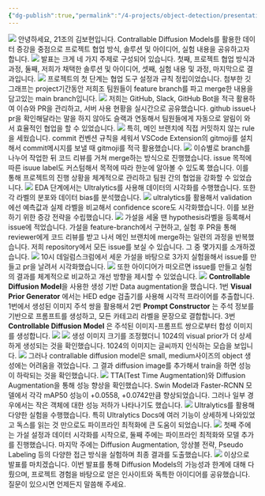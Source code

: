 ```yaml
---
{"dg-publish":true,"permalink":"/4-projects/object-detection/presentation/"}
---
```


![](https://i.imgur.com/4UZzVAP.png)
안녕하세요, 21조의 김보현입니다. 
Contrallable Diffusion Models를 활용한 데이터 증강을 중점으로 프로젝트 협업 방식, 솔루션 및 아이디어, 실험 내용을 공유하고자 합니다.
![](https://i.imgur.com/H1QF0XI.png)
발표는 크게 네 가지 주제로 구성되어 있습니다. 
첫째, 프로젝트 협업 방식과 과정, 둘째, 저희가 채택한 솔루션 및 아이디어, 셋째, 실험 내용 및 과정, 마지막으로 결과입니다.
![](https://i.imgur.com/deJjeb6.png)
프로젝트의 첫 단계는 협업 도구 설정과 규칙 정립이었습니다. 
첨부한 깃 그래프는 project기간동안 저희조 팀원들이 feature branch를 파고 merge한 내용을 담고있는 main branch입니다.
![](https://i.imgur.com/QHuzPlC.png)
저희는 GitHub, Slack, GitHub Bot을 적극 활용하여 이슈와 PR을 관리하고, 서버 사용 현황을 실시간으로 공유했습니다. 
github issue나 pr을 확인해달라는 말을 하지 않아도 슬랙과 연동해서 팀원들에게 자동으로 알림이 와서 효율적인 협업을 할 수 있었습니다.
![](https://i.imgur.com/h0WOFr5.png)
특히, 메인 브랜치에 직접 커밋하지 않는 rule을 세웠습니다. commit 컨벤션 규칙을 세워서 VSCode Extension의 gitmoji를 설치해서 commit메시지를 보낼 때 gitmoji를 적극 활용했습니다.
![](https://i.imgur.com/XywyDcB.png)
이슈별로 branch를 나누어 작업한 뒤 코드 리뷰를 거쳐 merge하는 방식으로 진행했습니다.
issue 목적에 따른 isuue label도 커스텀해서 목적에 따라 한눈에 알아볼 수 있도록 했습니다.
이를 통해 프로젝트의 진행 상황을 체계적으로 관리하고 팀원 간의 협업을 강화할 수 있었습니다.
![](https://i.imgur.com/JmkwzQM.png)
EDA 단계에서는 Ultralytics를 사용해 데이터의 시각화를 수행했습니다. 
또한 각 라벨의 분포와 데이터 bias를 분석했습니다.
![](https://i.imgur.com/3PD2WzU.png)
ultralytics를 활용해서 validation에선 예측값과 실제 라벨을 비교해서 confidence score도 시각화했습니다.
이를 보완하기 위한 증강 전략을 수립했습니다.
![](https://i.imgur.com/AUl7hdq.png)
가설을 세울 땐 hypothesis라벨을 등록해서 issue에 적었습니다.
가설을 feature-branch에서 구현하고, 실험 후 PR을 통해 reviewer에게 코드 리뷰를 받고 나서 메인 브랜치에 merge하는 일련의 과정을 반복했습니다.
저희 repository에서 모든 issue를 보실 수 있습니다.
그 중 몇가지를 소개하겠습니다.
![](https://i.imgur.com/Nx8HrWi.png)
10시 데일럼스크럼에서 세운 가설을 바탕으로 3가지 실험을해서 issue를 만들고 pr을 날려서 시각화했습니다.
![](https://i.imgur.com/aXcp5Hj.png)
또한 아이디어가 떠오르면 issue를 만들고 실험의 결과를 체계적으로 비교하고 개선 방향을 제시할 수 있었습니다.
![](https://i.imgur.com/pGylein.png)
**Controllable Diffusion Model**을 사용한 생성 기반 Data augmentation을 했습니다.
1번 **Visual Prior Generator** 에서는 HED edge 검출기를 사용해 시각적 프라이어를 추출합니다. 
1번에서 생성된 이미지 주석 쌍을 활용해서 2번 **Prompt Constructor** 는 주석 정보를 기반으로 프롬프트를 생성하고, 모든 카테고리 라벨을 문장으로 결합합니다.
3번 **Controllable Diffusion Model** 은 주석된 이미지-프롬프트 쌍으로부터 합성 이미지를 생성합니다. 
![](https://i.imgur.com/zk40f2i.png)
![](https://i.imgur.com/mNT8xgz.png)
생성 이미지 크기를 조정했더니 1024의 visual prior가 더 상세하게 생성되는 것을 확인했습니다.
1024의 이미지는 글씨까지 인식하는 모습을 보입니다.
![](https://i.imgur.com/Ujmct8j.png)
그러나 contrallable diffusion model은 small, medium사이즈의 object 생성에는 어려움을 겪었습니다.
그 결과 diffusion image를 추가해서 train을 하면 성능이 하락되는 것을 확인했습니다.
![](https://i.imgur.com/K0lRSHo.png)
TTA(Test Time Augmentation)와 Diffusion Augmentation을 통해 성능 향상을 확인했습니다. Swin Model과 Faster-RCNN 모델에서 각각 mAP50 성능이 +0.0558, +0.0742만큼 향상되었습니다. 그러나 일부 경우에서는 작은 객체에 대한 성능 저하가 나타나기도 했습니다.
![](https://i.imgur.com/uOvApjk.png)
Ultralytics를 활용해 다양한 실험을 수행했습니다. 
특히 Ultralytics Docs에 여러 기능이 상세하게 나와있었고 독스를 읽는 것 만으로도 파이프라인 최적화에 큰 도움이 되었습니다.
![](https://i.imgur.com/Hubd5uL.png)
첫째 주에는 가설 설정과 데이터 시각화를 시작으로, 둘째 주에는 파이프라인 최적화와 모델 추가를 진행했습니다. 마지막 주에는 Diffusion Augmentation, 앙상블 전략, Pseudo Labeling 등의 다양한 접근 방식을 실험하며 최종 결과를 도출했습니다.
![](https://i.imgur.com/TNMBFjs.png)
이상으로 발표를 마치겠습니다. 이번 발표를 통해 Diffusion Models의 가능성과 한계에 대해 다뤘으며, 프로젝트 경험을 바탕으로 얻은 인사이트와 독특한 아이디어를 공유했습니다. 질문이 있으시면 언제든지 말씀해 주세요.